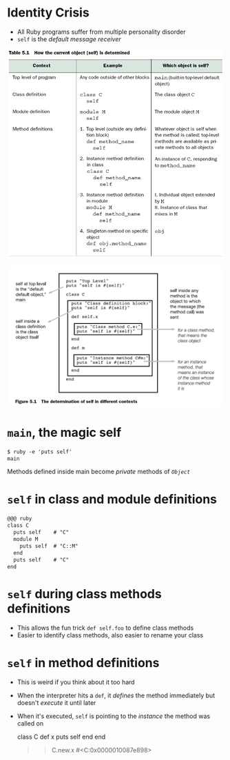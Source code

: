 # Identity Crisis

* All Ruby programs suffer from multiple personality disorder
* `self` is the *default message receiver*

<!SLIDE image>

![how self is determined](self1.png)

<!SLIDE image>

![self in different contexts](self2.png)

<!SLIDE console>
# `main`, the magic self

    $ ruby -e 'puts self'
    main

Methods defined inside main become *private* methods of *`Object`*

# `self` in class and module definitions

    @@@ ruby
    class C
      puts self    # "C"
      module M
        puts self  # "C::M"
      end
      puts self    # "C"
    end

# `self` during class methods definitions

* This allows the fun trick `def self.foo` to define class methods
* Easier to identify class methods, also easier to rename your class

# `self` in method definitions

* This is weird if you think about it too hard
* When the interpreter hits a `def`, it *defines* the method immediately but doesn't *execute* it until later
* When it's executed, `self` is pointing to the *instance* the method was called on

    class C
      def x
        puts self
      end
    end
    >> C.new.x
    #<C:0x0000010087e898>

